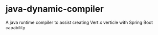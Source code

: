 # java-dynamic-compiler
A java runtime compiler to assist creating Vert.x verticle with Spring Boot capability

